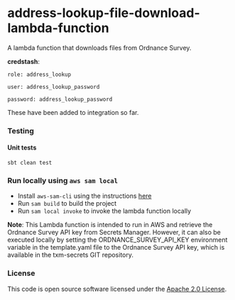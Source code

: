
# address-lookup-file-download-lambda-function

A lambda function that downloads files from Ordnance Survey.

__credstash__:
    
    role: address_lookup

    user: address_lookup_password

    password: address_lookup_password
    
These have been added to integration so far.

### Testing

#### Unit tests

    sbt clean test

### Run locally using `aws sam local`

- Install `aws-sam-cli` using the instructions [here](https://docs.aws.amazon.com/serverless-application-model/latest/developerguide/serverless-sam-cli-install.html)
- Run `sam build` to build the project
- Run `sam local invoke` to invoke the lambda function locally

**Note**: This Lambda function is intended to run in AWS and retrieve the 
Ordnance Survey API key from Secrets Manager. However, it can also be 
executed locally by setting the ORDNANCE_SURVEY_API_KEY environment 
variable in the template.yaml file to the Ordnance Survey API key, 
which is available in the txm-secrets GIT repository.

### License

This code is open source software licensed under the [Apache 2.0 License]("http://www.apache.org/licenses/LICENSE-2.0.html").
